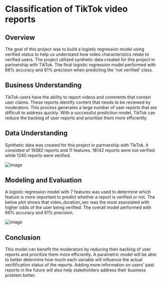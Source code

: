 # Classification of TikTok video reports

## Overview
The goal of this project was to build a logistic regression model using verified status to help us understand how video characteristics relate to verified users. The project utilized synthetic data created for this project in partnership with TikTok. The final logistic regression model performed with 66% accuracy and 61% precision when predicting the 'not verified' class.

## Business Understanding
TikTok users have the ability to report videos and comments that contain user claims. These reports identify content that needs to be reviewed by moderators. This process generates a large number of user reports that are difficult to address quickly. With a successful prediction model, TikTok can reduce the backlog of user reports and prioritize them more efficiently.

## Data Understanding
Synthetic data was created for this project in partnership with TikTok. It consisted of 19382 reports and 11 features. 18142 reports were not verified while 1240 reports were verified.

![image](https://github.com/user-attachments/assets/67f773f9-8e93-46c5-bbc6-31206e25d844)

## Modeling and Evaluation
A logistic regression model with 7 features was used to determine which feature is more important to predict whether a report is verified or not. The below plot shows that video_duration_sec was the most assosiated with higher odds of the user being verified. The overall model performed with 66% accuracy and 61% precision.

![image](https://github.com/user-attachments/assets/4fbe8f4a-7ad4-42bd-a97d-025332aba941)

## Conclusion
This model can benefit the moderators by reducing their backlog of user reports and prioritize them more efficiently. A parametric model will be able to better determine how much each variable will influence the actual verifification status of the reports. Adding more information on users' past reports in the future will also help stakeholders address their business problem better.
